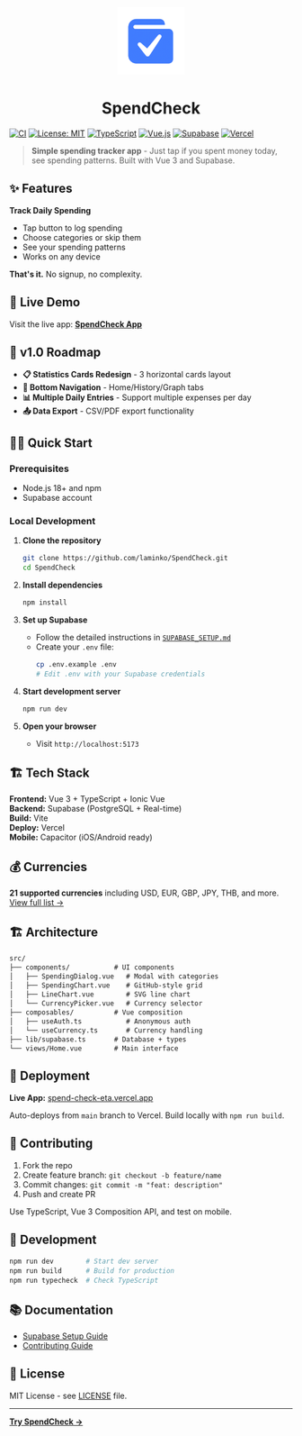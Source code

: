 <div align="center">
  <img src="public/logo.png" alt="SpendCheck Logo" width="120" height="120">
  
  # SpendCheck
</div>

[![CI](https://github.com/laminko/SpendCheck/actions/workflows/ci.yml/badge.svg)](https://github.com/laminko/SpendCheck/actions/workflows/ci.yml)
[![License: MIT](https://img.shields.io/badge/License-MIT-yellow.svg)](https://opensource.org/licenses/MIT)
[![TypeScript](https://img.shields.io/badge/TypeScript-007ACC?logo=typescript&logoColor=white)](https://typescriptlang.org/)
[![Vue.js](https://img.shields.io/badge/Vue.js-35495E?logo=vue.js&logoColor=4FC08D)](https://vuejs.org/)
[![Supabase](https://img.shields.io/badge/Supabase-3ECF8E?logo=supabase&logoColor=white)](https://supabase.com/)
[![Vercel](https://img.shields.io/badge/Vercel-000000?logo=vercel&logoColor=white)](https://vercel.com/)

> **Simple spending tracker app** - Just tap if you spent money today, see spending patterns. Built with Vue 3 and Supabase.

## ✨ Features

**Track Daily Spending**
- Tap button to log spending
- Choose categories or skip them
- See your spending patterns
- Works on any device

**That's it.** No signup, no complexity.

## 🚀 Live Demo

Visit the live app: **[SpendCheck App](https://spend-check-eta.vercel.app)**

## 🚧 v1.0 Roadmap
- **📋 Statistics Cards Redesign** - 3 horizontal cards layout  
- **📱 Bottom Navigation** - Home/History/Graph tabs
- **📊 Multiple Daily Entries** - Support multiple expenses per day
- **📤 Data Export** - CSV/PDF export functionality

## 🏃‍♂️ Quick Start

### Prerequisites

- Node.js 18+ and npm
- Supabase account

### Local Development

1. **Clone the repository**
   ```bash
   git clone https://github.com/laminko/SpendCheck.git
   cd SpendCheck
   ```

2. **Install dependencies**
   ```bash
   npm install
   ```

3. **Set up Supabase**
   - Follow the detailed instructions in [`SUPABASE_SETUP.md`](./SUPABASE_SETUP.md)
   - Create your `.env` file:
     ```bash
     cp .env.example .env
     # Edit .env with your Supabase credentials
     ```

4. **Start development server**
   ```bash
   npm run dev
   ```

5. **Open your browser**
   - Visit `http://localhost:5173`

## 🏗️ Tech Stack

**Frontend:** Vue 3 + TypeScript + Ionic Vue  
**Backend:** Supabase (PostgreSQL + Real-time)  
**Build:** Vite  
**Deploy:** Vercel  
**Mobile:** Capacitor (iOS/Android ready)

## 💰 Currencies

**21 supported currencies** including USD, EUR, GBP, JPY, THB, and more.  
[View full list →](./src/composables/useCurrency.ts)

## 🏗️ Architecture

```
src/
├── components/           # UI components
│   ├── SpendingDialog.vue   # Modal with categories
│   ├── SpendingChart.vue    # GitHub-style grid
│   ├── LineChart.vue        # SVG line chart
│   └── CurrencyPicker.vue   # Currency selector
├── composables/          # Vue composition
│   ├── useAuth.ts           # Anonymous auth
│   └── useCurrency.ts       # Currency handling
├── lib/supabase.ts       # Database + types
└── views/Home.vue        # Main interface
```

## 🚀 Deployment

**Live App:** [spend-check-eta.vercel.app](https://spend-check-eta.vercel.app)

Auto-deploys from `main` branch to Vercel. Build locally with `npm run build`.

## 🤝 Contributing

1. Fork the repo
2. Create feature branch: `git checkout -b feature/name`
3. Commit changes: `git commit -m "feat: description"`
4. Push and create PR

Use TypeScript, Vue 3 Composition API, and test on mobile.

## 📝 Development

```bash
npm run dev        # Start dev server
npm run build      # Build for production  
npm run typecheck  # Check TypeScript
```

## 📚 Documentation

- [Supabase Setup Guide](./SUPABASE_SETUP.md)
- [Contributing Guide](./CONTRIBUTING.md)

## 📄 License

MIT License - see [LICENSE](./LICENSE) file.

---

**[Try SpendCheck →](https://spend-check-eta.vercel.app)**